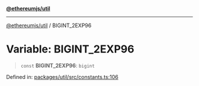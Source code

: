 [**@ethereumjs/util**](../README.md)

***

[@ethereumjs/util](../README.md) / BIGINT\_2EXP96

# Variable: BIGINT\_2EXP96

> `const` **BIGINT\_2EXP96**: `bigint`

Defined in: [packages/util/src/constants.ts:106](https://github.com/Dargon789/ethereumjs-monorepo/blob/master/packages/util/src/constants.ts#L106)
